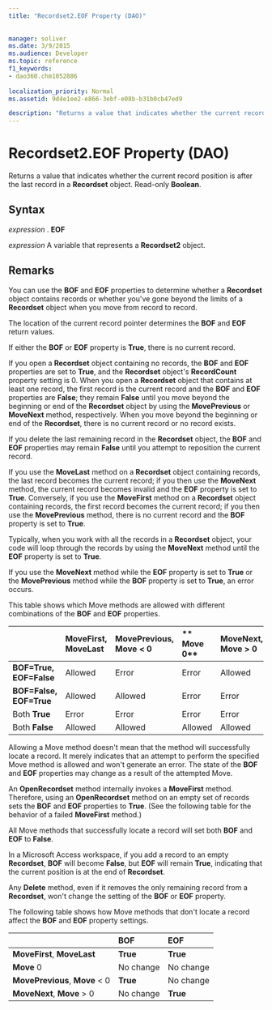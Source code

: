 ```yaml
---
title: "Recordset2.EOF Property (DAO)"
 
 
manager: soliver
ms.date: 3/9/2015
ms.audience: Developer
ms.topic: reference
f1_keywords:
- dao360.chm1052886
  
localization_priority: Normal
ms.assetid: 9d4e1ee2-e866-3ebf-e08b-b31b0cb47ed9

description: "Returns a value that indicates whether the current record position is after the last record in a Recordset object. Read-only Boolean ."
---
```


# Recordset2.EOF Property (DAO)

Returns a value that indicates whether the current record position is after the last record in a **Recordset** object. Read-only **Boolean**. 
  
## Syntax

 *expression*  . **EOF**
  
 *expression*  A variable that represents a **Recordset2** object. 
  
## Remarks

You can use the **BOF** and **EOF** properties to determine whether a **Recordset** object contains records or whether you've gone beyond the limits of a **Recordset** object when you move from record to record. 
  
The location of the current record pointer determines the **BOF** and **EOF** return values. 
  
If either the **BOF** or **EOF** property is **True**, there is no current record. 
  
If you open a **Recordset** object containing no records, the **BOF** and **EOF** properties are set to **True**, and the **Recordset** object's **RecordCount** property setting is 0. When you open a **Recordset** object that contains at least one record, the first record is the current record and the **BOF** and **EOF** properties are **False**; they remain **False** until you move beyond the beginning or end of the **Recordset** object by using the **MovePrevious** or **MoveNext** method, respectively. When you move beyond the beginning or end of the **Recordset**, there is no current record or no record exists. 
  
If you delete the last remaining record in the **Recordset** object, the **BOF** and **EOF** properties may remain **False** until you attempt to reposition the current record. 
  
If you use the **MoveLast** method on a **Recordset** object containing records, the last record becomes the current record; if you then use the **MoveNext** method, the current record becomes invalid and the **EOF** property is set to **True**. Conversely, if you use the **MoveFirst** method on a **Recordset** object containing records, the first record becomes the current record; if you then use the **MovePrevious** method, there is no current record and the **BOF** property is set to **True**. 
  
Typically, when you work with all the records in a **Recordset** object, your code will loop through the records by using the **MoveNext** method until the **EOF** property is set to **True**. 
  
If you use the **MoveNext** method while the **EOF** property is set to **True** or the **MovePrevious** method while the **BOF** property is set to **True**, an error occurs. 
  
This table shows which Move methods are allowed with different combinations of the **BOF** and **EOF** properties. 
  
||**MoveFirst,          MoveLast**|**MovePrevious,          Move < 0**|**        Move 0**|**MoveNext,          Move > 0**|
|:-----|:-----|:-----|:-----|:-----|
|**BOF=True,**         **EOF=False** <br/> |Allowed  <br/> |Error  <br/> |Error  <br/> |Allowed  <br/> |
|**BOF=False,**         **EOF=True** <br/> |Allowed  <br/> |Allowed  <br/> |Error  <br/> |Error  <br/> |
|Both **True** <br/> |Error  <br/> |Error  <br/> |Error  <br/> |Error  <br/> |
|Both **False** <br/> |Allowed  <br/> |Allowed  <br/> |Allowed  <br/> |Allowed  <br/> |
   
Allowing a Move method doesn't mean that the method will successfully locate a record. It merely indicates that an attempt to perform the specified Move method is allowed and won't generate an error. The state of the **BOF** and **EOF** properties may change as a result of the attempted Move. 
  
An **OpenRecordset** method internally invokes a **MoveFirst** method. Therefore, using an **OpenRecordset** method on an empty set of records sets the **BOF** and **EOF** properties to **True**. (See the following table for the behavior of a failed **MoveFirst** method.) 
  
All Move methods that successfully locate a record will set both **BOF** and **EOF** to **False**. 
  
In a Microsoft Access workspace, if you add a record to an empty **Recordset**, **BOF** will become **False**, but **EOF** will remain **True**, indicating that the current position is at the end of **Recordset**. 
  
Any **Delete** method, even if it removes the only remaining record from a **Recordset**, won't change the setting of the **BOF** or **EOF** property. 
  
The following table shows how Move methods that don't locate a record affect the **BOF** and **EOF** property settings. 
  
||**BOF**|**EOF**|
|:-----|:-----|:-----|
|**MoveFirst**, **MoveLast** <br/> |**True** <br/> |**True** <br/> |
|**Move** 0  <br/> |No change  <br/> |No change  <br/> |
|**MovePrevious**, **Move** < 0  <br/> |**True** <br/> |No change  <br/> |
|**MoveNext**, **Move** > 0  <br/> |No change  <br/> |**True** <br/> |
   

